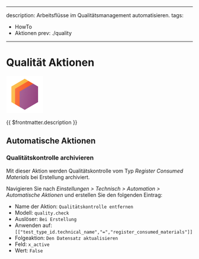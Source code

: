 
---
description: Arbeitsflüsse im Qualitätsmanagement automatisieren.
tags:
- HowTo
- Aktionen
prev: ./quality
---
# Qualität Aktionen
![icons_odoo_stock](assets/icons_odoo_stock.png)

{{ $frontmatter.description }}

## Automatische Aktionen

### Qualitätskontrolle archivieren

Mit dieser Aktion werden Qualitätskontrolle vom Typ *Register Consumed Materials* bei Erstellung archiviert.

Navigieren Sie nach *Einstellungen > Technisch > Automation > Automatische Aktionen* und erstellen Sie den folgenden Eintrag:

* Name der Aktion: `Qualitätskontrolle entfernen`
* Modell: `quality.check`
* Auslöser: `Bei Erstellung`
* Anwenden auf: `[["test_type_id.technical_name","=","register_consumed_materials"]]`
* Folgeaktion: `Den Datensatz aktualisieren`
* Feld: `x_active`
* Wert: `False`
